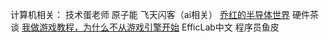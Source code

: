 计算机相关：
技术蛋老师
原子能
飞天闪客（ai相关）
[乔红的半导体世界](https://space.bilibili.com/38154792/channel/collectiondetail?sid=1891377&spm_id_from=333.788.0.0 "乔红的半导体世界")
硬件茶谈
[我做游戏教程，为什么不从游戏引擎开始](https://www.bilibili.com/video/BV1ToVMzWEkf/?t=10&spm_id_from=333.1007.tianma.1-1-1.click&vd_source=a503248b608b8da9614b6dd7eb24901d)
EfficLab中文
程序员鱼皮